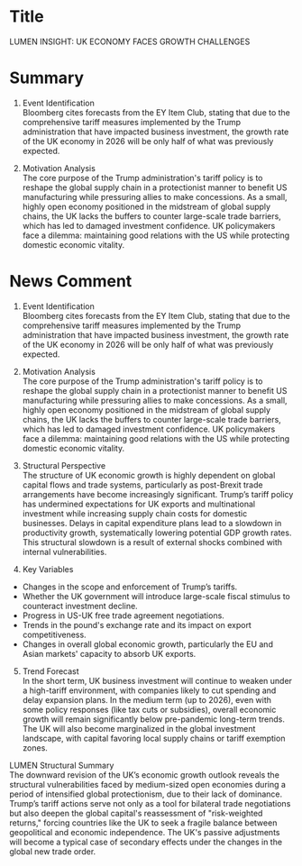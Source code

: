 # Title
LUMEN INSIGHT: UK ECONOMY FACES GROWTH CHALLENGES

# Summary
1. Event Identification  
Bloomberg cites forecasts from the EY Item Club, stating that due to the comprehensive tariff measures implemented by the Trump administration that have impacted business investment, the growth rate of the UK economy in 2026 will be only half of what was previously expected.

2. Motivation Analysis  
The core purpose of the Trump administration's tariff policy is to reshape the global supply chain in a protectionist manner to benefit US manufacturing while pressuring allies to make concessions. As a small, highly open economy positioned in the midstream of global supply chains, the UK lacks the buffers to counter large-scale trade barriers, which has led to damaged investment confidence. UK policymakers face a dilemma: maintaining good relations with the US while protecting domestic economic vitality.

# News Comment
1. Event Identification  
Bloomberg cites forecasts from the EY Item Club, stating that due to the comprehensive tariff measures implemented by the Trump administration that have impacted business investment, the growth rate of the UK economy in 2026 will be only half of what was previously expected.

2. Motivation Analysis  
The core purpose of the Trump administration's tariff policy is to reshape the global supply chain in a protectionist manner to benefit US manufacturing while pressuring allies to make concessions. As a small, highly open economy positioned in the midstream of global supply chains, the UK lacks the buffers to counter large-scale trade barriers, which has led to damaged investment confidence. UK policymakers face a dilemma: maintaining good relations with the US while protecting domestic economic vitality.

3. Structural Perspective  
The structure of UK economic growth is highly dependent on global capital flows and trade systems, particularly as post-Brexit trade arrangements have become increasingly significant. Trump’s tariff policy has undermined expectations for UK exports and multinational investment while increasing supply chain costs for domestic businesses. Delays in capital expenditure plans lead to a slowdown in productivity growth, systematically lowering potential GDP growth rates. This structural slowdown is a result of external shocks combined with internal vulnerabilities.

4. Key Variables  
- Changes in the scope and enforcement of Trump’s tariffs.  
- Whether the UK government will introduce large-scale fiscal stimulus to counteract investment decline.  
- Progress in US-UK free trade agreement negotiations.  
- Trends in the pound's exchange rate and its impact on export competitiveness.  
- Changes in overall global economic growth, particularly the EU and Asian markets' capacity to absorb UK exports.  

5. Trend Forecast  
In the short term, UK business investment will continue to weaken under a high-tariff environment, with companies likely to cut spending and delay expansion plans. In the medium term (up to 2026), even with some policy responses (like tax cuts or subsidies), overall economic growth will remain significantly below pre-pandemic long-term trends. The UK will also become marginalized in the global investment landscape, with capital favoring local supply chains or tariff exemption zones.

LUMEN Structural Summary  
The downward revision of the UK’s economic growth outlook reveals the structural vulnerabilities faced by medium-sized open economies during a period of intensified global protectionism, due to their lack of dominance. Trump’s tariff actions serve not only as a tool for bilateral trade negotiations but also deepen the global capital's reassessment of "risk-weighted returns," forcing countries like the UK to seek a fragile balance between geopolitical and economic independence. The UK's passive adjustments will become a typical case of secondary effects under the changes in the global new trade order.
